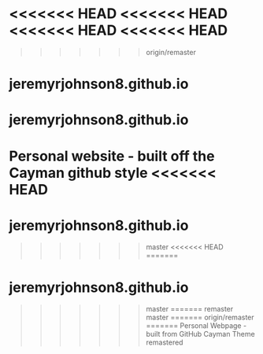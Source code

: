 <<<<<<< HEAD
<<<<<<< HEAD
<<<<<<< HEAD
<<<<<<< HEAD
=======
>>>>>>> origin/remaster
# jeremyrjohnson8.github.io
# jeremyrjohnson8.github.io
Personal website - built off the Cayman github style 
<<<<<<< HEAD
=======
# jeremyrjohnson8.github.io
>>>>>>> master
<<<<<<< HEAD
=======
# jeremyrjohnson8.github.io
>>>>>>> master
=======
>>>>>>> remaster
>>>>>>> master
=======
>>>>>>> origin/remaster
=======
Personal Webpage - built from GitHub Cayman Theme
>>>>>>> remastered
